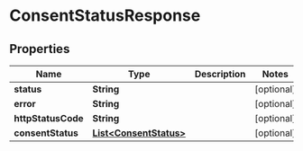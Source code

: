 

# ConsentStatusResponse


## Properties

| Name | Type | Description | Notes |
|------------ | ------------- | ------------- | -------------|
|**status** | **String** |  |  [optional] |
|**error** | **String** |  |  [optional] |
|**httpStatusCode** | **String** |  |  [optional] |
|**consentStatus** | [**List&lt;ConsentStatus&gt;**](ConsentStatus.md) |  |  [optional] |



